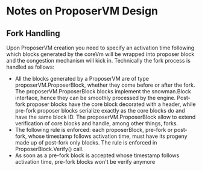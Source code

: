 # Notes on ProposerVM Design


## Fork Handling
Upon ProposerVM creation you need to specify an activation time following which blocks generated by the coreVm will be wrapped into proposer block and the congestion mechanism will kick in. Technically the fork process is handled as follows:
* All the blocks generated by a ProposerVM are of type proposerVM.ProposerBlock, whether they come before or after the fork. The proposerVM.ProposerBlock blocks implement the snowman.Block interface, hence they can be smoothly processed by the engine. Post-fork proposer blocks have the core block decorated with a header, while pre-fork proposer blocks serialize exactly as the core blocks do and have the same block ID. The proposerVM.ProposerBlock allow to extend verification of core blocks and handle, among other things, forks. 
* The following rule is enforced: each proposerBlock, pre-fork or post-fork, whose timestamp follows activation time, must have its progeny made up of post-fork only blocks. The rule is enforced in ProposerBlock.Verify() call.
* As soon as a pre-fork block is accepted whose timestamp follows activation time, pre-fork blocks won't be verify anymore